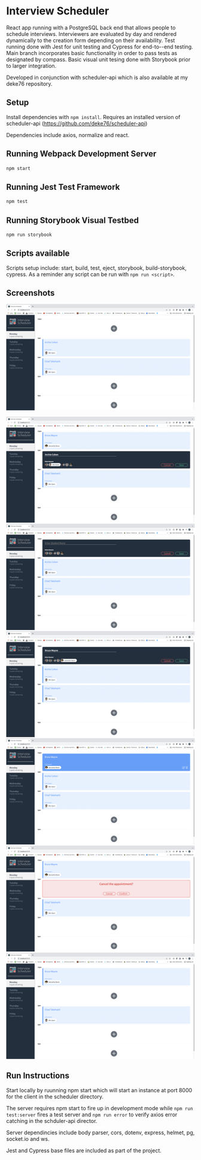 # Interview Scheduler
React app running with a PostgreSQL back end that allows people to schedule interviews.  Interviewers are evaluated by day and rendered dynamically to the creation form depending on their availability.  Test running done with Jest for unit testing and Cypress for end-to--end testing.  Main branch incorporates basic functionality in order to pass tests as designated by compass.  Basic visual unit tesing done with Storybook prior to larger integration.

Developed in conjunction with scheduler-api which is also available at my deke76 repository.

## Setup

Install dependencies with `npm install`.  Requires an installed version of scheduler-api (https://github.com/deke76/scheduler-api)

Dependencies include axios, normalize and react.

## Running Webpack Development Server

```sh
npm start
```

## Running Jest Test Framework

```sh
npm test
```

## Running Storybook Visual Testbed

```sh
npm run storybook
```

## Scripts available
Scripts setup include: start, build, test, eject, storybook, build-storybook, cypress.  As a reminder any script can be run with ```npm run <script>```.

## Screenshots

!['Initial Appointments'](docs/scheduler-initial-appointments.png)

!['Edit an existing appiointment'](/docs/edit-appointment.png)
!['New appointment form'](/docs/new-appointment-form.png)
!['New appointment form filled'](/docs/new-appointment-filled.png)
!['New appointment added to the schedule'](/docs/new-appointment-added.png)
!['Confirm appointment cancellation'](/docs/cancel-booked-appointment.png)
!['Confirmed appointment cancellation'](/docs/appointment-deleted.png)

## Run Instructions
Start locally by ruunning npm start which will start an instance at port 8000 for the client in the scheduler directory.  

The server requires npm start to fire up in development mode while ```npm run test:server``` fires a test server and ```npm run error``` to verify axios error catching in the schduler-api director.

Server dependincies include body parser, cors, dotenv, express, helmet, pg, socket.io and ws.

Jest and Cypress base files are included as part of the project.
